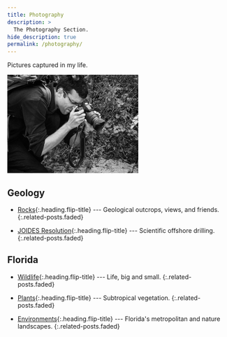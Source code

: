 ```yaml
---
title: Photography
description: >
  The Photography Section.
hide_description: true
permalink: /photography/
---
```


Pictures captured in my life.

<img src="/assets/img/photography/Snapping.jpg" alt="Snapping" style="width:300px">

## Geology

* [Rocks]{:.heading.flip-title} --- Geological outcrops, views, and friends.
{:.related-posts.faded}

* [JOIDES Resolution]{:.heading.flip-title} --- Scientific offshore drilling.
{:.related-posts.faded}

## Florida

* [Wildlife]{:.heading.flip-title} --- Life, big and small.
{:.related-posts.faded}

* [Plants]{:.heading.flip-title} --- Subtropical vegetation.
{:.related-posts.faded}

* [Environments]{:.heading.flip-title} --- Florida's metropolitan and nature landscapes.
{:.related-posts.faded}

[JOIDES Resolution]: JOIDES.md
[Rocks]: rocks.md
[Wildlife]: wildlife.md
[Plants]: plants.md
[Environments]: environments.md
